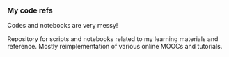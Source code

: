 ### My code refs

Codes and notebooks are very messy!

Repository for scripts and notebooks related to my learning materials and reference. Mostly reimplementation of various online MOOCs and tutorials.


